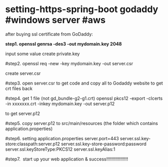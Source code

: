 # setting-https-spring-boot godaddy #windows server #aws

after buying ssl certificate from GoDaddy:


**step1.  openssl genrsa -des3 -out mydomain.key 2048**

input some value
create private.key



#step2.  openssl req -new -key mydomain.key -out server.csr

create server.csr



#step3.  open server.csr to get code and copy all to Godaddy website to get crt files back



#step4.  get 1 file (not gd_bundle-g2-g1.crt) openssl pkcs12 -export -clcerts -in xxxxxxx.crt -inkey mydomain.key -out server.p12

 to get server.p12

#step5.  copy server.p12 to src/main/resources  (the folder which contains application.properties)



#step6.  setting application.properties
 server.port=443
 server.ssl.key-store:classpath:server.p12
 server.ssl.key-store-password:password
 server.ssl.keyStoreType:PKCS12
 server.ssl.keyAlias:1

#step7.  start up your web application & success!!!!!!!!!!!!!!!!! 
